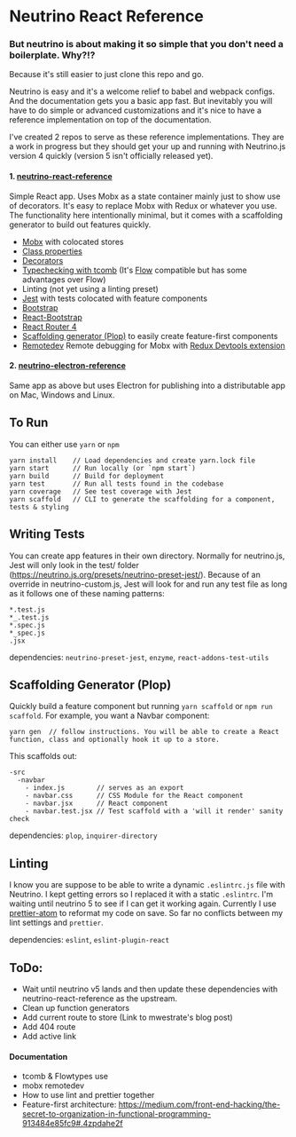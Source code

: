 # Neutrino React Reference

### But neutrino is about making it so simple that you don't need a boilerplate. Why?!?
Because it's still easier to just clone this repo and go.

Neutrino is easy and it's a welcome relief to babel and webpack configs. And the documentation gets you a basic app fast. But inevitably you will have to do simple or advanced customizations and it's nice to have a reference implementation on top of the documentation.

I've created 2 repos to serve as these reference implementations. They are a work in progress but they should get your up and running with Neutrino.js version 4 quickly (version 5 isn't officially released yet).

#### 1. [neutrino-react-reference](https://github.com/jefffriesen/neutrino-react-reference)
Simple React app. Uses Mobx as a state container mainly just to show use of decorators. It's easy to replace Mobx with Redux or whatever you use. The functionality here
intentionally minimal, but it comes with a scaffolding generator to build out
features quickly.
  * [Mobx](https://mobx.js.org) with colocated stores
  * [Class properties](https://github.com/jefffriesen/neutrino-preset-class-properties)
  * [Decorators](https://github.com/jefffriesen/neutrino-preset-decorators)
  * [Typechecking with tcomb](https://github.com/gcanti/babel-plugin-tcomb) (It's [Flow](https://flowtype.org) compatible but has some advantages over Flow)
  * Linting (not yet using a linting preset)
  * [Jest](https://facebook.github.io/jest/) with tests colocated with feature components
  * [Bootstrap](http://getbootstrap.com)
  * [React-Bootstrap](https://react-bootstrap.github.io)
  * [React Router 4](https://reacttraining.com/react-router/web/guides/quick-start)
  * [Scaffolding generator (Plop)](https://plopjs.com) to easily create feature-first components
  * [Remotedev](https://github.com/zalmoxisus/mobx-remotedev) Remote debugging for Mobx with [Redux Devtools extension](https://github.com/zalmoxisus/redux-devtools-extension)

#### 2. [neutrino-electron-reference](https://github.com/jefffriesen/neutrino-electron-reference)
Same app as above but uses Electron for publishing into a distributable app on Mac, Windows and Linux.


## To Run
You can either use `yarn` or `npm`
```
yarn install    // Load dependencies and create yarn.lock file
yarn start      // Run locally (or `npm start`)
yarn build      // Build for deployment
yarn test       // Run all tests found in the codebase
yarn coverage   // See test coverage with Jest
yarn scaffold   // CLI to generate the scaffolding for a component, tests & styling
```


## Writing Tests
You can create app features in their own directory. Normally for neutrino.js, Jest will only look in the test/ folder (https://neutrino.js.org/presets/neutrino-preset-jest/). Because of an override in neutrino-custom.js, Jest will look for and run any test file as long as it follows one of these naming patterns:
```
*.test.js
*_.test.js
*.spec.js
*_spec.js
.jsx
```

dependencies: `neutrino-preset-jest`, `enzyme`, `react-addons-test-utils`


## Scaffolding Generator (Plop)
Quickly build a feature component but running `yarn scaffold` or `npm run scaffold`. For example, you want a Navbar component:
```
yarn gen  // follow instructions. You will be able to create a React function, class and optionally hook it up to a store.
```
This scaffolds out:
```
-src
  -navbar
    - index.js        // serves as an export
    - navbar.css      // CSS Module for the React component
    - navbar.jsx      // React component
    - navbar.test.jsx // Test scaffold with a 'will it render' sanity check
```

dependencies: `plop`, `inquirer-directory`

## Linting
I know you are suppose to be able to write a dynamic `.eslintrc.js` file with Neutrino. I kept getting errors so I replaced it with a static `.eslintrc`. I'm waiting until neutrino 5 to see if I can get it working again. Currently I use [prettier-atom](https://atom.io/packages/prettier-atom) to reformat my code on save. So far no conflicts between my lint settings and `prettier`.

dependencies: `eslint`, `eslint-plugin-react`


## ToDo:
* Wait until neutrino v5 lands and then update these dependencies with neutrino-react-reference as the upstream.
* Clean up function generators
* Add current route to store (Link to mwestrate's blog post)
* Add 404 route
* Add active link


#### Documentation
* tcomb & Flowtypes use
* mobx remotedev
* How to use lint and prettier together
* Feature-first architecture: https://medium.com/front-end-hacking/the-secret-to-organization-in-functional-programming-913484e85fc9#.4zpdahe2f
